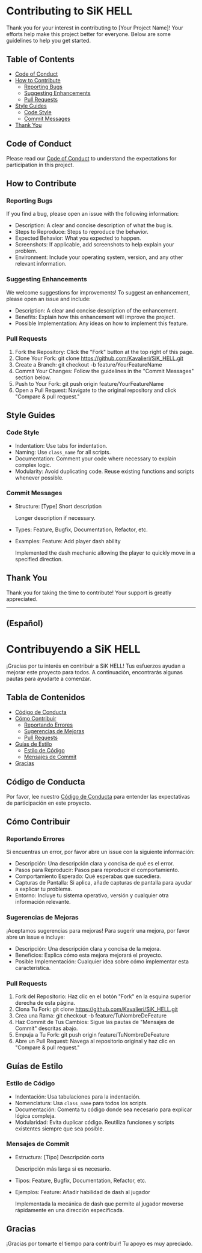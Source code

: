 # Contributing to SiK HELL

Thank you for your interest in contributing to [Your Project Name]! Your efforts help make this project better for everyone. Below are some guidelines to help you get started.

## Table of Contents

- [Code of Conduct](#code-of-conduct)
- [How to Contribute](#how-to-contribute)
  - [Reporting Bugs](#reporting-bugs)
  - [Suggesting Enhancements](#suggesting-enhancements)
  - [Pull Requests](#pull-requests)
- [Style Guides](#style-guides)
  - [Code Style](#code-style)
  - [Commit Messages](#commit-messages)
- [Thank You](#thank-you)

## Code of Conduct

Please read our [Code of Conduct](CODE_OF_CONDUCT.md) to understand the expectations for participation in this project.

## How to Contribute

### Reporting Bugs

If you find a bug, please open an issue with the following information:

- Description: A clear and concise description of what the bug is.
- Steps to Reproduce: Steps to reproduce the behavior.
- Expected Behavior: What you expected to happen.
- Screenshots: If applicable, add screenshots to help explain your problem.
- Environment: Include your operating system, version, and any other relevant information.

### Suggesting Enhancements

We welcome suggestions for improvements! To suggest an enhancement, please open an issue and include:

- Description: A clear and concise description of the enhancement.
- Benefits: Explain how this enhancement will improve the project.
- Possible Implementation: Any ideas on how to implement this feature.

### Pull Requests

1. Fork the Repository: Click the "Fork" button at the top right of this page.
2. Clone Your Fork:
   git clone https://github.com/Kavalieri/SiK_HELL.git
3. Create a Branch:
   git checkout -b feature/YourFeatureName
4. Commit Your Changes: Follow the guidelines in the "Commit Messages" section below.
5. Push to Your Fork:
   git push origin feature/YourFeatureName
6. Open a Pull Request: Navigate to the original repository and click "Compare & pull request."

## Style Guides

### Code Style

- Indentation: Use tabs for indentation.
- Naming: Use `class_name` for all scripts.
- Documentation: Comment your code where necessary to explain complex logic.
- Modularity: Avoid duplicating code. Reuse existing functions and scripts whenever possible.

### Commit Messages

- Structure:
  [Type] Short description

  Longer description if necessary.

- Types: Feature, Bugfix, Documentation, Refactor, etc.

- Examples:
  Feature: Add player dash ability

  Implemented the dash mechanic allowing the player to quickly move in a specified direction.

## Thank You

Thank you for taking the time to contribute! Your support is greatly appreciated.

--------------------------
(Español)
--------------------------

# Contribuyendo a SiK HELL

¡Gracias por tu interés en contribuir a SiK HELL! Tus esfuerzos ayudan a mejorar este proyecto para todos. A continuación, encontrarás algunas pautas para ayudarte a comenzar.

## Tabla de Contenidos

- [Código de Conducta](#código-de-conducta)
- [Cómo Contribuir](#cómo-contribuir)
  - [Reportando Errores](#reportando-errores)
  - [Sugerencias de Mejoras](#sugerencias-de-mejoras)
  - [Pull Requests](#pull-requests)
- [Guías de Estilo](#guías-de-estilo)
  - [Estilo de Código](#estilo-de-código)
  - [Mensajes de Commit](#mensajes-de-commit)
- [Gracias](#gracias)

## Código de Conducta

Por favor, lee nuestro [Código de Conducta](CODE_OF_CONDUCT.md) para entender las expectativas de participación en este proyecto.

## Cómo Contribuir

### Reportando Errores

Si encuentras un error, por favor abre un issue con la siguiente información:

- Descripción: Una descripción clara y concisa de qué es el error.
- Pasos para Reproducir: Pasos para reproducir el comportamiento.
- Comportamiento Esperado: Qué esperabas que sucediera.
- Capturas de Pantalla: Si aplica, añade capturas de pantalla para ayudar a explicar tu problema.
- Entorno: Incluye tu sistema operativo, versión y cualquier otra información relevante.

### Sugerencias de Mejoras

¡Aceptamos sugerencias para mejoras! Para sugerir una mejora, por favor abre un issue e incluye:

- Descripción: Una descripción clara y concisa de la mejora.
- Beneficios: Explica cómo esta mejora mejorará el proyecto.
- Posible Implementación: Cualquier idea sobre cómo implementar esta característica.

### Pull Requests

1. Fork del Repositorio: Haz clic en el botón "Fork" en la esquina superior derecha de esta página.
2. Clona Tu Fork:
   git clone https://github.com/Kavalieri/SiK_HELL.git
3. Crea una Rama:
   git checkout -b feature/TuNombreDeFeature
4. Haz Commit de Tus Cambios: Sigue las pautas de "Mensajes de Commit" descritas abajo.
5. Empuja a Tu Fork:
   git push origin feature/TuNombreDeFeature
6. Abre un Pull Request: Navega al repositorio original y haz clic en "Compare & pull request."

## Guías de Estilo

### Estilo de Código

- Indentación: Usa tabulaciones para la indentación.
- Nomenclatura: Usa `class_name` para todos los scripts.
- Documentación: Comenta tu código donde sea necesario para explicar lógica compleja.
- Modularidad: Evita duplicar código. Reutiliza funciones y scripts existentes siempre que sea posible.

### Mensajes de Commit

- Estructura:
  [Tipo] Descripción corta

  Descripción más larga si es necesario.

- Tipos: Feature, Bugfix, Documentation, Refactor, etc.

- Ejemplos:
  Feature: Añadir habilidad de dash al jugador

  Implementada la mecánica de dash que permite al jugador moverse rápidamente en una dirección especificada.

## Gracias

¡Gracias por tomarte el tiempo para contribuir! Tu apoyo es muy apreciado.
